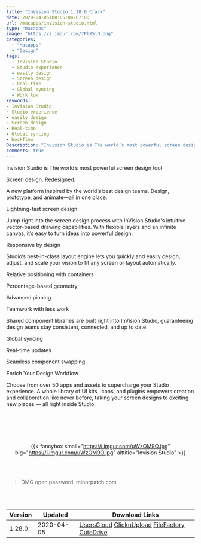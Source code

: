 ```yaml
---
title: "InVision Studio 1.28.0 Crack"
date: 2020-04-05T00:05:04-07:00
url: /macapps/invision-studio.html
type: "macapps"
image: "https://i.imgur.com/7PlX5jO.png"
categories:
  - "Macapps"
  - "Design"
tags:
  - InVision Studio
  - Studio experience
  - easily design
  - Screen design
  - Real-time
  - Global syncing
  - Workflow
keywords:
- InVision Studio
- Studio experience
- easily design
- Screen design
- Real-time
- Global syncing
- Workflow
Description: "Invision Studio is The world’s most powerful screen design tool.A new platform inspired by the world’s best design teams. Design, prototype, and animate—all in one place."
comments: true
---
```


Invision Studio is The world’s most powerful screen design tool

Screen design. Redesigned.

A new platform inspired by the world’s best design teams. Design, prototype, and animate—all in one place.

Lightning-fast screen design

Jump right into the screen design process with InVision Studio's intuitive vector-based drawing capabilities. With flexible layers and an infinite canvas, it’s easy to turn ideas into powerful design.

Responsive by design

Studio’s best-in-class layout engine lets you quickly and easily design, adjust, and scale your vision to fit any screen or layout automatically.

Relative positioning with containers

Percentage-based geometry

Advanced pinning

Teamwork with less work

Shared component libraries are built right into InVision Studio, guaranteeing design teams stay consistent, connected, and up to date.

Global syncing

Real-time updates

Seamless component swapping

Enrich Your Design Workflow

Choose from over 50 apps and assets to supercharge your Studio experience. A whole library of UI kits, icons, and plugins empowers creation and collaboration like never before, taking your screen designs to exciting new places — all right inside Studio.

<br/>
<br/>
<script async src="https://pagead2.googlesyndication.com/pagead/js/adsbygoogle.js"></script>
<ins class="adsbygoogle"
     style="display:block; text-align:center;"
     data-ad-layout="in-article"
     data-ad-format="fluid"
     data-ad-client="ca-pub-8746275014476192"
     data-ad-slot="5144997159"></ins>
<script>
     (adsbygoogle = window.adsbygoogle || []).push({});
</script>
<br/>
<br/>


<center>

{{< fancybox small="https://i.imgur.com/uWzOM9O.jpg" big="https://i.imgur.com/uWzOM9O.jpg" alttitle="Invision Studio" >}}

</center>

<br/>
<br/>


> DMG open password: minorpatch.com

<br/>

<br/>
<div id="history_version" class="history_version">

| Version | Updated | Download Links |
| ---- | ---- | ---- |
| 1.28.0 | 2020-04-05 | [UsersCloud](https://ouo.io/GH1Zvof)   [ClicknUpload](https://ouo.io/6OrAJq)   [FileFactory](https://ouo.io/v7Fb6b)   [CuteDrive](https://ouo.io/fapOSW) |

</div>
